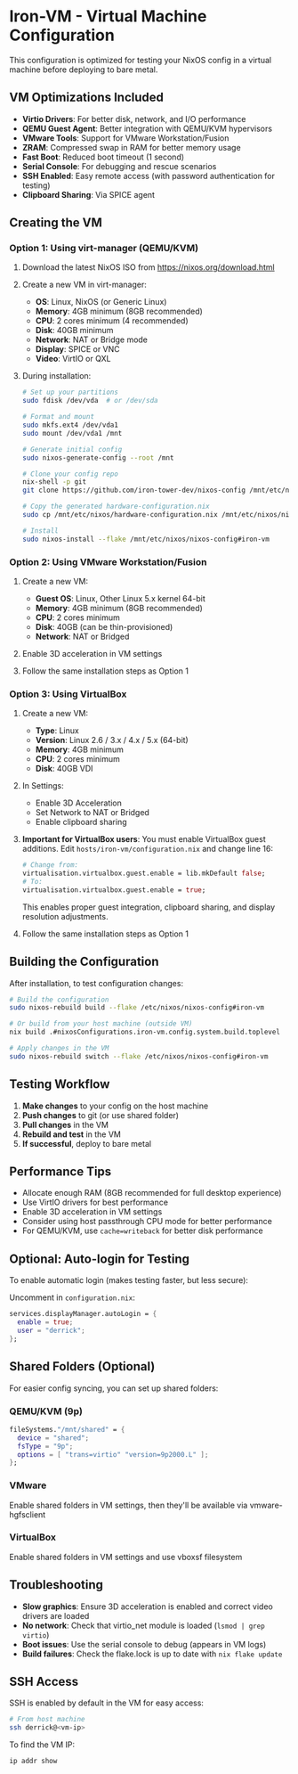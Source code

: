 # Iron-VM - Virtual Machine Configuration

This configuration is optimized for testing your NixOS config in a virtual machine before deploying to bare metal.

## VM Optimizations Included

- **Virtio Drivers**: For better disk, network, and I/O performance
- **QEMU Guest Agent**: Better integration with QEMU/KVM hypervisors
- **VMware Tools**: Support for VMware Workstation/Fusion
- **ZRAM**: Compressed swap in RAM for better memory usage
- **Fast Boot**: Reduced boot timeout (1 second)
- **Serial Console**: For debugging and rescue scenarios
- **SSH Enabled**: Easy remote access (with password authentication for testing)
- **Clipboard Sharing**: Via SPICE agent

## Creating the VM

### Option 1: Using virt-manager (QEMU/KVM)

1. Download the latest NixOS ISO from https://nixos.org/download.html
2. Create a new VM in virt-manager:
   - **OS**: Linux, NixOS (or Generic Linux)
   - **Memory**: 4GB minimum (8GB recommended)
   - **CPU**: 2 cores minimum (4 recommended)
   - **Disk**: 40GB minimum
   - **Network**: NAT or Bridge mode
   - **Display**: SPICE or VNC
   - **Video**: VirtIO or QXL

3. During installation:
   ```bash
   # Set up your partitions
   sudo fdisk /dev/vda  # or /dev/sda
   
   # Format and mount
   sudo mkfs.ext4 /dev/vda1
   sudo mount /dev/vda1 /mnt
   
   # Generate initial config
   sudo nixos-generate-config --root /mnt
   
   # Clone your config repo
   nix-shell -p git
   git clone https://github.com/iron-tower-dev/nixos-config /mnt/etc/nixos/nixos-config
   
   # Copy the generated hardware-configuration.nix
   sudo cp /mnt/etc/nixos/hardware-configuration.nix /mnt/etc/nixos/nixos-config/hosts/iron-vm/
   
   # Install
   sudo nixos-install --flake /mnt/etc/nixos/nixos-config#iron-vm
   ```

### Option 2: Using VMware Workstation/Fusion

1. Create a new VM:
   - **Guest OS**: Linux, Other Linux 5.x kernel 64-bit
   - **Memory**: 4GB minimum (8GB recommended)
   - **CPU**: 2 cores minimum
   - **Disk**: 40GB (can be thin-provisioned)
   - **Network**: NAT or Bridged

2. Enable 3D acceleration in VM settings
3. Follow the same installation steps as Option 1

### Option 3: Using VirtualBox

1. Create a new VM:
   - **Type**: Linux
   - **Version**: Linux 2.6 / 3.x / 4.x / 5.x (64-bit)
   - **Memory**: 4GB minimum
   - **CPU**: 2 cores minimum
   - **Disk**: 40GB VDI

2. In Settings:
   - Enable 3D Acceleration
   - Set Network to NAT or Bridged
   - Enable clipboard sharing

3. **Important for VirtualBox users**: You must enable VirtualBox guest additions.
   Edit `hosts/iron-vm/configuration.nix` and change line 16:
   ```nix
   # Change from:
   virtualisation.virtualbox.guest.enable = lib.mkDefault false;
   # To:
   virtualisation.virtualbox.guest.enable = true;
   ```
   This enables proper guest integration, clipboard sharing, and display resolution adjustments.

4. Follow the same installation steps as Option 1

## Building the Configuration

After installation, to test configuration changes:

```bash
# Build the configuration
sudo nixos-rebuild build --flake /etc/nixos/nixos-config#iron-vm

# Or build from your host machine (outside VM)
nix build .#nixosConfigurations.iron-vm.config.system.build.toplevel

# Apply changes in the VM
sudo nixos-rebuild switch --flake /etc/nixos/nixos-config#iron-vm
```

## Testing Workflow

1. **Make changes** to your config on the host machine
2. **Push changes** to git (or use shared folder)
3. **Pull changes** in the VM
4. **Rebuild and test** in the VM
5. **If successful**, deploy to bare metal

## Performance Tips

- Allocate enough RAM (8GB recommended for full desktop experience)
- Use VirtIO drivers for best performance
- Enable 3D acceleration in VM settings
- Consider using host passthrough CPU mode for better performance
- For QEMU/KVM, use `cache=writeback` for better disk performance

## Optional: Auto-login for Testing

To enable automatic login (makes testing faster, but less secure):

Uncomment in `configuration.nix`:
```nix
services.displayManager.autoLogin = {
  enable = true;
  user = "derrick";
};
```

## Shared Folders (Optional)

For easier config syncing, you can set up shared folders:

### QEMU/KVM (9p)
```nix
fileSystems."/mnt/shared" = {
  device = "shared";
  fsType = "9p";
  options = [ "trans=virtio" "version=9p2000.L" ];
};
```

### VMware
Enable shared folders in VM settings, then they'll be available via vmware-hgfsclient

### VirtualBox
Enable shared folders in VM settings and use vboxsf filesystem

## Troubleshooting

- **Slow graphics**: Ensure 3D acceleration is enabled and correct video drivers are loaded
- **No network**: Check that virtio_net module is loaded (`lsmod | grep virtio`)
- **Boot issues**: Use the serial console to debug (appears in VM logs)
- **Build failures**: Check the flake.lock is up to date with `nix flake update`

## SSH Access

SSH is enabled by default in the VM for easy access:

```bash
# From host machine
ssh derrick@<vm-ip>
```

To find the VM IP:
```bash
ip addr show
```
